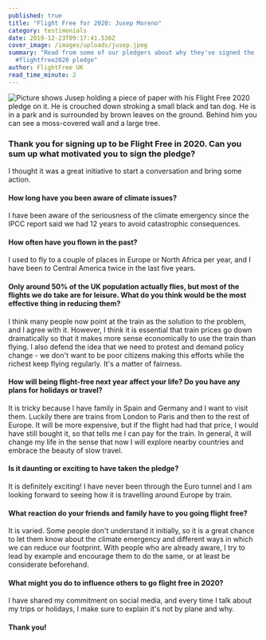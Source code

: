 ```yaml
---
published: true
title: "Flight Free for 2020: Jusep Moreno"
category: testimonials
date: 2019-12-23T09:17:41.536Z
cover_image: /images/uploads/jusep.jpeg
summary: "Read from some of our pledgers about why they've signed the
  #flightfree2020 pledge"
author: FlightFree UK
read_time_minute: 2
---
```

![Picture shows Jusep holding a piece of paper with his Flight Free 2020 pledge on it. He is crouched down stroking a small black and tan dog. He is in a park and is surrounded by brown leaves on the ground. Behind him you can see a moss-covered wall and a large tree. ](/images/uploads/jusep.jpeg "Jusep with his Flight Free 2020 pledge ")

### Thank you for signing up to be Flight Free in 2020. Can you sum up what motivated you to sign the pledge?

I thought it was a great initiative to start a conversation and bring some action.

#### How long have you been aware of climate issues?

I have been aware of the seriousness of the climate emergency since the IPCC report said we had 12 years to avoid catastrophic consequences.

#### How often have you flown in the past?

I used to fly to a couple of places in Europe or North Africa per year, and I have been to Central America twice in the last five years.

#### Only around 50% of the UK population actually flies, but most of the flights we do take are for leisure. What do you think would be the most effective thing in reducing them?

I think many people now point at the train as the solution to the problem, and I agree with it. However, I think it is essential that train prices go down dramatically so that it makes more sense economically to use the train than flying. I also defend the idea that we need to protest and demand policy change - we don't want to be poor citizens making this efforts while the richest keep flying regularly. It's a matter of fairness.

#### How will being flight-free next year affect your life? Do you have any plans for holidays or travel?

It is tricky because I have family in Spain and Germany and I want to visit them. Luckily there are trains from London to Paris and then to the rest of Europe. It will be more expensive, but if the flight had had that price, I would have still bought it, so that tells me I can pay for the train. In general, it will change my life in the sense that now I will explore nearby countries and embrace the beauty of slow travel.

#### Is it daunting or exciting to have taken the pledge?

It is definitely exciting! I have never been through the Euro tunnel and I am looking forward to seeing how it is travelling around Europe by train.

#### What reaction do your friends and family have to you going flight free?

It is varied. Some people don't understand it initially, so it is a great chance to let them know about the climate emergency and different ways in which we can reduce our footprint. With people who are already aware, I try to lead by example and encourage them to do the same, or at least be considerate beforehand.

#### What might you do to influence others to go flight free in 2020?

I have shared my commitment on social media, and every time I talk about my trips or holidays, I make sure to explain it's not by plane and why.

#### Thank you!